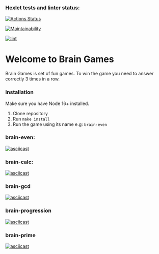 ### Hexlet tests and linter status:
[![Actions Status](https://github.com/volkodavprav/frontend-project-lvl1/workflows/hexlet-check/badge.svg)](https://github.com/volkodavprav/frontend-project-lvl1/actions)


[![Maintainability](https://api.codeclimate.com/v1/badges/a99a88d28ad37a79dbf6/maintainability)](https://codeclimate.com/github/codeclimate/codeclimate/maintainability)

[![lint](https://github.com/volkodavprav/frontend-project-lvl1/actions/workflows/lint.yml/badge.svg)](https://github.com/volkodavprav/frontend-project-lvl1/actions)

# Welcome to Brain Games

Brain Games is set of fun games. To win the game you need to answer correctly 3 times in a row.

### Installation
Make sure you have Node 16+ installed.

1. Clone repository
2. Run `make install`
3. Run the game using its name e.g: `brain-even`

### brain-even:
[![asciicast](https://asciinema.org/a/L5Pm17ltvDxSFAoBLVNjwt4MY.svg)](https://asciinema.org/a/L5Pm17ltvDxSFAoBLVNjwt4MY)

### brain-calc:
[![asciicast](https://asciinema.org/a/FkMXywg4Pcs3OByUvRYqrdxyH.svg)](https://asciinema.org/a/FkMXywg4Pcs3OByUvRYqrdxyH)

### brain-gcd
[![asciicast](https://asciinema.org/a/WZLpudhI3IQM9335zAT7ACyW2.svg)](https://asciinema.org/a/WZLpudhI3IQM9335zAT7ACyW2)

### brain-progression
[![asciicast](https://asciinema.org/a/jfLbxhcMEIIoyI4fiI4Wr1UXN.svg)](https://asciinema.org/a/jfLbxhcMEIIoyI4fiI4Wr1UXN)

### brain-prime
[![asciicast](https://asciinema.org/a/dpNgAi8K1sdR4FsoLOCqmODHg.svg)](https://asciinema.org/a/dpNgAi8K1sdR4FsoLOCqmODHg)